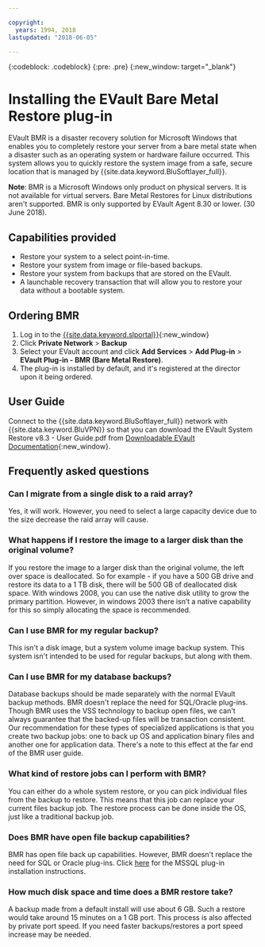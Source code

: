 ```yaml
---

copyright:
  years: 1994, 2018
lastupdated: "2018-06-05"

---
```

{:codeblock: .codeblock}
{:pre: .pre}
{:new_window: target="_blank"}

# Installing the EVault Bare Metal Restore plug-in

EVault BMR is a disaster recovery solution for Microsoft Windows that enables you to completely restore your server from a bare metal state when a disaster such as an operating system or hardware failure occurred. This system allows you to quickly restore the system image from a safe, secure location that is managed by {{site.data.keyword.BluSoftlayer_full}}.

**Note**: BMR is a Microsoft Windows only product on physical servers. It is not available for virtual servers. Bare Metal Restores for Linux distributions aren't supported. BMR is only supported by EVault Agent 8.30 or lower. (30 June 2018).

## Capabilities provided

- Restore your system to a select point-in-time.
- Restore your system from image or file-based backups.
- Restore your system from backups that are stored on the EVault.
- A launchable recovery transaction that will allow you to restore your data without a bootable system.

## Ordering BMR

1. Log in to the [{{site.data.keyword.slportal}}](https://control.softlayer.com/){:new_window}
2. Click **Private Network** > **Backup**
3. Select your EVault account and click **Add Services** > **Add Plug-in** > **EVault Plug-in - BMR (Bare Metal Restore)**.
4. The plug-in is installed by default, and it's registered at the director upon it being ordered.

## User Guide

Connect to the {{site.data.keyword.BluSoftlayer_full}} network with {{site.data.keyword.BluVPN}} so that you can download the EVault System Restore v8.3 - User Guide.pdf from [Downloadable EVault Documentation](http://downloads.service.softlayer.com/evault/Documentation/){:new_window}.

## Frequently asked questions

### Can I migrate from a single disk to a raid array?

Yes, it will work. However, you need to select a large capacity device due to the size decrease the raid array will cause.

### What happens if I restore the image to a larger disk than the original volume?

If you restore the image to a larger disk than the original volume, the left over space is deallocated. So for example - if you have a 500 GB drive and restore its data to a 1 TB disk, there will be 500 GB of deallocated disk space. With windows 2008, you can use the native disk utility to grow the primary partition. However, in windows 2003 there isn’t a native capability for this so simply allocating the space is recommended.

### Can I use BMR for my regular backup?

This isn't a disk image, but a system volume image backup system. This system isn't intended to be used for regular backups, but along with them.  

### Can I use BMR for my database backups?

Database backups should be made separately with the normal EVault backup methods. BMR doesn't replace the need for SQL/Oracle plug-ins. Though BMR uses the VSS technology to backup open files, we can't always guarantee that the backed-up files will be transaction consistent. Our recommendation for these types of specialized applications is that you create two backup jobs: one to back up OS and application binary files and another one for application data. There's a note to this effect at the far end of the BMR user guide.

### What kind of restore jobs can I perform with BMR?

You can either do a whole system restore, or you can pick individual files from the backup to restore. This means that this job can replace your current files backup job. The restore process can be done inside the OS, just like a traditional backup job.

### Does BMR have open file backup capabilities?

BMR has open file back up capabilities. However, BMR doesn't replace the need for SQL or Oracle plug-ins. Click [here](evault-mssql-plugin-installation.html) for the MSSQL plug-in installation instructions.

### How much disk space and time does a BMR restore take?

A backup made from a default install will use about 6 GB. Such a restore would take around 15 minutes on a 1 GB port. This process is also affected by private port speed. If you need faster backups/restores a port speed increase may be needed.
